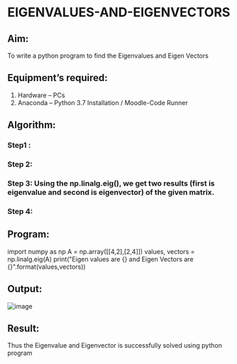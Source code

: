 # EIGENVALUES-AND-EIGENVECTORS
## Aim:
To write a python program to find the Eigenvalues and Eigen Vectors
## Equipment’s required:
1. 	Hardware – PCs
2. 	Anaconda – Python 3.7 Installation / Moodle-Code Runner
## Algorithm:
### Step1 : 
### Step 2: 
### Step 3: Using the np.linalg.eig(),  we get two results (first is eigenvalue and second is eigenvector) of the given matrix.
### Step 4: 

## Program:
import numpy as np
A = np.array([[4,2],[2,4]])
values, vectors = np.linalg.eig(A)
print("Eigen values are {} and Eigen Vectors are {}".format(values,vectors))
## Output:
![image](https://github.com/Dilliarasu0105/EIGENVALUES-AND-EIGENVECTORS/assets/144979593/494844f1-5b33-495d-b7c9-7a5e07957210)

## Result:
Thus the Eigenvalue and Eigenvector is successfully solved using python program
